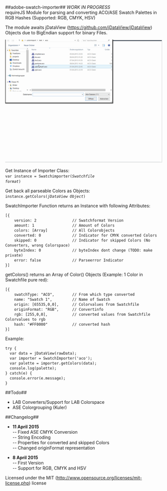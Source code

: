 ##adobe-swatch-importer##
*WORK IN PROGRESS*  
requireJS Module for parsing and converting ACO/ASE Swatch Palettes in RGB Hashes (Supported: RGB, CMYK, HSV)

The module awaits jDataView (https://github.com/jDataView/jDataView) Objects due to BigEndian support for binary Files.

![Demo Gif Animation](demo.gif)

Get Instance of Importer Class:  
<code>var instance = Swatchimporter(*Swatchfile format*)</code>

Get back all parseable Colors as Objects:  
<code>instance.getColors(*jDataView Object*)</code>

SwatchImporter Function returns an Instance with following Attributes:
```
[{  
    version: 2                // Swatchformat Version  
    amount: 1                 // Amount of Colors  
    colors: [Array]           // All Colorobjects  
    converted: 0              // Indicator for CMYK converted Colors  
    skipped: 0                // Indicator for skipped Colors (No Converters, wrong Colorspace)  
    byteIndex: 0              // byteIndex dont change (TODO: make private)  
    error: false              // Parseerror Indicator  
}]  
```

getColors() returns an Array of Color() Objects (Example: 1 Color in Swatchfile pure red):  
```
[{  
	swatchType: "ACO",        // From which type converted  
	name: "Swatch 1",         // Name of Swatch
	origin: [65535,0,0],      // Colorvalues from Swatchfile  
	originFormat: "RGB",      // Convertinfo  
	rgb: [255,0,0],           // converted values from Swatchfile Colorvalues to rgb  
	hash: "#FF0000"           // converted hash  
}]  
```
	
Example:
```
try {
  var data = jDataView(rawData);
  var importer = SwatchImporter('aco');
  var palette = importer.getColors(data);
  console.log(palette);
} catch(e) {
  console.error(e.message);
}
```

##Todo##
- LAB Converters/Support for LAB Colorspace
- ASE Colorgrouping (Kuler)  

##Changelog##
- **11 April 2015**  
-- Fixed ASE CMYK Conversion  
-- String Encoding  
-- Properties for converted and skipped Colors  
-- Changed originFormat representation  

- **8 April 2015**  
-- First Version  
-- Support for RGB, CMYK and HSV  

Licensed under the MIT (http://www.opensource.org/licenses/mit-license.php) license
